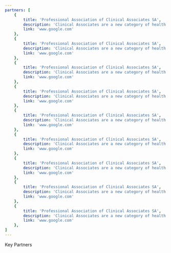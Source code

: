 ```yaml
---
partners: [
    {
        title: 'Professional Association of Clinical Associates SA',
        description: 'Clinical Associates are a new category of health care professionals who will help in the improvement of the health care system and well-being of communities in South Africa. This profession was introduced as one of the government’s strategy to achieve its solution in strengthening health care in South Africa.',
        link: 'www.google.com'
    },
    {
        title: 'Professional Association of Clinical Associates SA',
        description: 'Clinical Associates are a new category of health care professionals who will help in the improvement of the health care system and well-being of communities in South Africa. This profession was introduced as one of the government’s strategy to achieve its solution in strengthening health care in South Africa.',
        link: 'www.google.com'
    },
    {
        title: 'Professional Association of Clinical Associates SA',
        description: 'Clinical Associates are a new category of health care professionals who will help in the improvement of the health care system and well-being of communities in South Africa. This profession was introduced as one of the government’s strategy to achieve its solution in strengthening health care in South Africa.',
        link: 'www.google.com'
    },
    {
        title: 'Professional Association of Clinical Associates SA',
        description: 'Clinical Associates are a new category of health care professionals who will help in the improvement of the health care system and well-being of communities in South Africa. This profession was introduced as one of the government’s strategy to achieve its solution in strengthening health care in South Africa.',
        link: 'www.google.com'
    },
    {
        title: 'Professional Association of Clinical Associates SA',
        description: 'Clinical Associates are a new category of health care professionals who will help in the improvement of the health care system and well-being of communities in South Africa. This profession was introduced as one of the government’s strategy to achieve its solution in strengthening health care in South Africa.',
        link: 'www.google.com'
    },
    {
        title: 'Professional Association of Clinical Associates SA',
        description: 'Clinical Associates are a new category of health care professionals who will help in the improvement of the health care system and well-being of communities in South Africa. This profession was introduced as one of the government’s strategy to achieve its solution in strengthening health care in South Africa.',
        link: 'www.google.com'
    },
    {
        title: 'Professional Association of Clinical Associates SA',
        description: 'Clinical Associates are a new category of health care professionals who will help in the improvement of the health care system and well-being of communities in South Africa. This profession was introduced as one of the government’s strategy to achieve its solution in strengthening health care in South Africa.',
        link: 'www.google.com'
    },
    {
        title: 'Professional Association of Clinical Associates SA',
        description: 'Clinical Associates are a new category of health care professionals who will help in the improvement of the health care system and well-being of communities in South Africa. This profession was introduced as one of the government’s strategy to achieve its solution in strengthening health care in South Africa.',
        link: 'www.google.com'
    },
    {
        title: 'Professional Association of Clinical Associates SA',
        description: 'Clinical Associates are a new category of health care professionals who will help in the improvement of the health care system and well-being of communities in South Africa. This profession was introduced as one of the government’s strategy to achieve its solution in strengthening health care in South Africa.',
        link: 'www.google.com'
    },
]
---
```


Key Partners